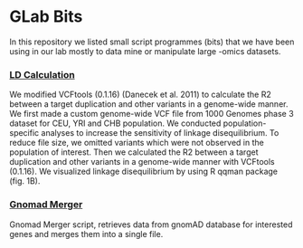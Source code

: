 # GLab Bits

In this repository we listed small script programmes (bits) that we have been using in our lab mostly to data mine or manipulate large -omics datasets.


###  [LD Calculation](./ld-calculation)

We modified VCFtools (0.1.16) (Danecek et al. 2011) to calculate the R2 between a target duplication and other variants in a genome-wide manner. We first made a custom genome-wide VCF file from 1000 Genomes phase 3 dataset for CEU, YRI and CHB population. We conducted population-specific analyses to increase the sensitivity of linkage disequilibrium. To reduce file size, we omitted variants which were not observed in the population of interest. Then we calculated the R2 between a target duplication and other variants in a genome-wide manner with VCFtools (0.1.16). We visualized linkage disequilibrium by using R qqman package (fig. 1B).


### [Gnomad Merger](./gnomad)

Gnomad Merger script, retrieves data from gnomAD database for interested genes and merges them into a single file.
